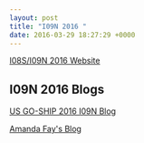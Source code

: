 ```yaml
---
layout: post
title: "I09N 2016 "
date: 2016-03-29 18:27:29 +0000
---
```


<a href="http://www.aoml.noaa.gov/ocd/gcc/I08S_I09N/" target="_blank">I08S/I09N 2016 Website</a>

I09N 2016 Blogs
---------------
<a href="http://goship-i09n-2016.blogspot.com/" target="_blank">US GO-SHIP 2016 I09N Blog</a>

<a href="http://fayamanda.weebly.com/i09n-cruise-blog">Amanda Fay's Blog</a>




